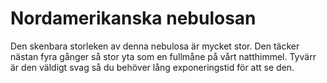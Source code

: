 # Nordamerikanska nebulosan

Den skenbara storleken av denna nebulosa är mycket stor. Den täcker nästan fyra
gånger så stor yta som en fullmåne på vårt natthimmel. Tyvärr är den väldigt
svag så du behöver lång exponeringstid för att se den.
